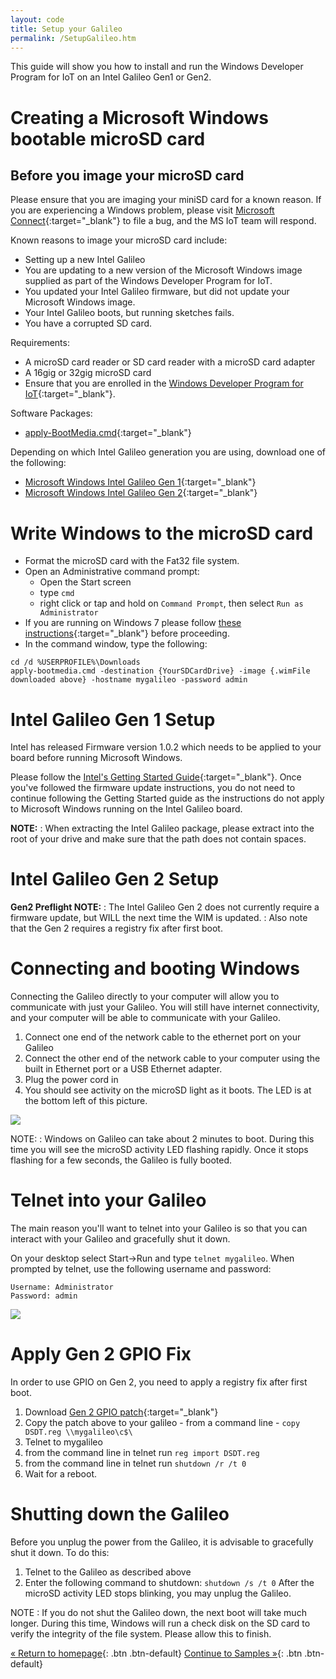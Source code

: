 ```yaml
---
layout: code
title: Setup your Galileo
permalink: /SetupGalileo.htm
---
```


This guide will show you how to install and run the Windows Developer Program for IoT on an Intel Galileo Gen1 or Gen2.

# Creating a Microsoft Windows bootable microSD card

## Before you image your microSD card
Please ensure that you are imaging your miniSD card for a known reason. If you are experiencing a Windows problem, please visit [Microsoft Connect](http://connect.microsoft.com/windowsembeddediot/SelfNomination.aspx?ProgramID=8558){:target="_blank"} to file a bug, and the MS IoT team will respond.

Known reasons to image your microSD card include:

* Setting up a new Intel Galileo
* You are updating to a new version of the Microsoft Windows image supplied as part of the Windows Developer Program for IoT.
* You updated your Intel Galileo firmware, but did not update your Microsoft Windows image. 
* Your Intel Galileo boots, but running sketches fails.
* You have a corrupted SD card.


Requirements:

* A microSD card reader or SD card reader with a microSD card adapter
* A 16gig or 32gig microSD card
* Ensure that you are enrolled in the [Windows Developer Program for IoT](https://connect.microsoft.com/windowsembeddediot/SelfNomination.aspx?ProgramID=8558){:target="_blank"}. 

Software Packages:

* [apply-BootMedia.cmd](http://go.microsoft.com/fwlink/?LinkID=403796){:target="_blank"}

Depending on which Intel Galileo generation you are using, download one of the following:

* [Microsoft Windows Intel Galileo Gen 1](http://go.microsoft.com/fwlink/?LinkID=403150){:target="_blank"}
* [Microsoft Windows Intel Galileo Gen 2](file://wod/release/Galileo/9600.16384.x86fre.winblue_rtm_iotbuild.140815-1515_galileo_v2.wim){:target="_blank"}

# Write Windows to the microSD card

* Format the microSD card with the Fat32 file system. 
* Open an Administrative command prompt:
  * Open the Start screen
  * type `cmd`
  * right click or tap and hold on `Command Prompt`, then select `Run as Administrator`
* If you are running on Windows 7 please follow [these instructions](ImageOnWin7.htm){:target="_blank"} before proceeding.
* In the command window, type the following:

~~~
cd /d %USERPROFILE%\Downloads
apply-bootmedia.cmd -destination {YourSDCardDrive} -image {.wimFile downloaded above} -hostname mygalileo -password admin
~~~


# Intel Galileo Gen 1 Setup
Intel has released Firmware version 1.0.2 which needs to be applied to your board before running Microsoft Windows. 

Please follow the [Intel's Getting Started Guide](https://communities.intel.com/docs/DOC-22796){:target="_blank"}. Once you've followed the firmware update instructions, you do not need to continue following the Getting Started guide as the instructions do not apply to Microsoft Windows running on the Intel Galileo board.

**NOTE:**
: When extracting the Intel Galileo package, please extract into the root of your drive and make sure that the path does not contain spaces.

# Intel Galileo Gen 2 Setup
**Gen2 Preflight NOTE:**
: The Intel Galileo Gen 2 does not currently require a firmware update, but WILL the next time the WIM is updated.
: Also note that the Gen 2 requires a registry fix after first boot.

# Connecting and booting Windows
Connecting the Galileo directly to your computer will allow you to communicate with just your Galileo. You will still have internet connectivity, and your computer will be able to communicate with your Galileo.

1. Connect one end of the network cable to the ethernet port on your Galileo
1. Connect the other end of the network cable to your computer using the built in Ethernet port or a USB Ethernet adapter.
1. Plug the power cord in
1. You should see activity on the microSD light as it boots. The LED is at the bottom left of this picture.

![](images/SDLed.png)

NOTE:
: Windows on Galileo can take about 2 minutes to boot. During this time you will see the microSD activity LED flashing rapidly. Once it stops flashing for a few seconds, the Galileo is fully booted.
  


# Telnet into your Galileo
The main reason you'll want to telnet into your Galileo is so that you can interact with your Galileo and gracefully shut it down.

On your desktop select Start->Run and type ```telnet mygalileo```.
When prompted by telnet, use the following username and password:

~~~
Username: Administrator
Password: admin
~~~

![](images/TelnetLogin.png)

# Apply Gen 2 GPIO Fix
In order to use GPIO on Gen 2, you need to apply a registry fix after first boot.

1. Download [Gen 2 GPIO patch](file://wod/release/Galileo/DSDT.reg){:target="_blank"}
1. Copy the patch above to your galileo - from a command line - ```copy DSDT.reg \\mygalileo\c$\```
1. Telnet to mygalileo
1. from the command line in telnet run ```reg import DSDT.reg```
1. from the command line in telnet run ```shutdown /r /t 0```
1. Wait for a reboot.

# Shutting down the Galileo
Before you unplug the power from the Galileo, it is advisable to gracefully shut it down. To do this:

1. Telnet to the Galileo as described above
1. Enter the following command to shutdown:
    ```shutdown /s /t 0```
After the microSD activity LED stops blinking, you may unplug the Galileo.

NOTE
: If you do not shut the Galileo down, the next boot will take much longer. During this time, Windows will run a check disk on the SD card to verify the integrity of the file system. Please allow this to finish.

[&laquo; Return to homepage](index.htm){: .btn .btn-default} 
[Continue to Samples &raquo;](SampleApps.htm){: .btn .btn-default} 
